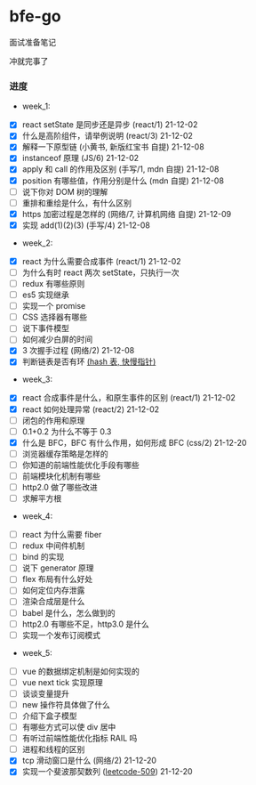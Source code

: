 # bfe-go

面试准备笔记

冲就完事了

### 进度

- week_1:

* [x] react setState 是同步还是异步 (react/1) 21-12-02
* [x] 什么是高阶组件，请举例说明 (react/3) 21-12-02
* [x] 解释一下原型链 (小黄书, 新版红宝书 自提) 21-12-08
* [x] instanceof 原理 (JS/6) 21-12-02
* [x] apply 和 call 的作用及区别 (手写/1, mdn 自提) 21-12-08
* [x] position 有哪些值，作用分别是什么 (mdn 自提) 21-12-08
* [ ] 说下你对 DOM 树的理解
* [ ] 重排和重绘是什么，有什么区别
* [x] https 加密过程是怎样的 (网络/7, 计算机网络 自提) 21-12-09
* [x] 实现 add(1)(2)(3) (手写/4) 21-12-08

- week_2:

* [x] react 为什么需要合成事件 (react/1) 21-12-02
* [ ] 为什么有时 react 两次 setState，只执行一次
* [ ] redux 有哪些原则
* [ ] es5 实现继承
* [ ] 实现一个 promise
* [ ] CSS 选择器有哪些
* [ ] 说下事件模型
* [ ] 如何减少白屏的时间
* [x] 3 次握手过程 (网络/2) 21-12-08
* [x] 判断链表是否有环 [(hash 表, 快慢指针)](https://leetcode-cn.com/problems/linked-list-cycle/)

- week_3:

* [x] react 合成事件是什么，和原生事件的区别 (react/1) 21-12-02
* [x] react 如何处理异常 (react/2) 21-12-02
* [ ] 闭包的作用和原理
* [ ] 0.1+0.2 为什么不等于 0.3
* [x] 什么是 BFC，BFC 有什么作用，如何形成 BFC (css/2) 21-12-20
* [ ] 浏览器缓存策略是怎样的
* [ ] 你知道的前端性能优化手段有哪些
* [ ] 前端模块化机制有哪些
* [ ] http2.0 做了哪些改进
* [ ] 求解平方根

- week_4:

* [ ] react 为什么需要 fiber
* [ ] redux 中间件机制
* [ ] bind 的实现
* [ ] 说下 generator 原理
* [ ] flex 布局有什么好处
* [ ] 如何定位内存泄露
* [ ] 渲染合成层是什么
* [ ] babel 是什么，怎么做到的
* [ ] http2.0 有哪些不足，http3.0 是什么
* [ ] 实现一个发布订阅模式

- week_5:

* [ ] vue 的数据绑定机制是如何实现的
* [ ] vue next tick 实现原理
* [ ] 谈谈变量提升
* [ ] new 操作符具体做了什么
* [ ] 介绍下盒子模型
* [ ] 有哪些方式可以使 div 居中
* [ ] 有听过前端性能优化指标 RAIL 吗
* [ ] 进程和线程的区别
* [x] tcp 滑动窗口是什么 (网络/2) 21-12-20
* [x] 实现一个斐波那契数列 ([leetcode-509](https://leetcode-cn.com/problems/fibonacci-number/)) 21-12-20
